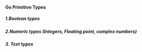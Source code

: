 #### Go Primitive Types

#####  1.Boolean types
 
 ##### 2.Numeric types (Integers, Floating point, complex numbers)

 ##### 3. Text types